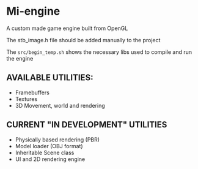 # Mi-engine 
<p>A custom made game engine built from OpenGL</p>
<p>The stb_image.h file should be added manually to the project</p>
<p>The <code>src/begin_temp.sh</code> shows the necessary libs used to compile and run the engine</p>

## AVAILABLE UTILITIES:
<ul>
    <li>Framebuffers</li>
    <li>Textures</li>
    <li>3D Movement, world and rendering</li>
</ul>

## CURRENT "IN DEVELOPMENT" UTILITIES
<ul>
    <li>Physically based rendering (PBR)</li>
    <li>Model loader (OBJ format)</li>
    <li>Inheritable Scene class</li>
    <li>UI and 2D rendering engine</li>
</ul>
